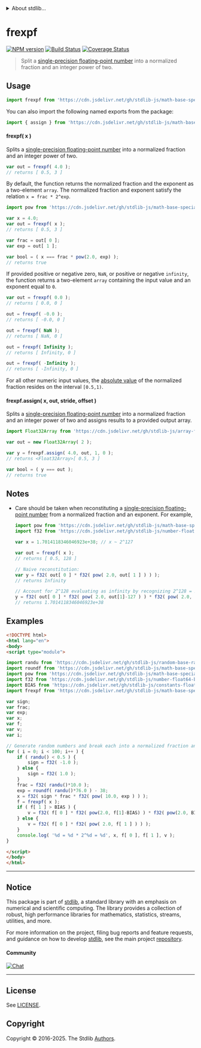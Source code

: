 <!--

@license Apache-2.0

Copyright (c) 2025 The Stdlib Authors.

Licensed under the Apache License, Version 2.0 (the "License");
you may not use this file except in compliance with the License.
You may obtain a copy of the License at

   http://www.apache.org/licenses/LICENSE-2.0

Unless required by applicable law or agreed to in writing, software
distributed under the License is distributed on an "AS IS" BASIS,
WITHOUT WARRANTIES OR CONDITIONS OF ANY KIND, either express or implied.
See the License for the specific language governing permissions and
limitations under the License.

-->


<details>
  <summary>
    About stdlib...
  </summary>
  <p>We believe in a future in which the web is a preferred environment for numerical computation. To help realize this future, we've built stdlib. stdlib is a standard library, with an emphasis on numerical and scientific computation, written in JavaScript (and C) for execution in browsers and in Node.js.</p>
  <p>The library is fully decomposable, being architected in such a way that you can swap out and mix and match APIs and functionality to cater to your exact preferences and use cases.</p>
  <p>When you use stdlib, you can be absolutely certain that you are using the most thorough, rigorous, well-written, studied, documented, tested, measured, and high-quality code out there.</p>
  <p>To join us in bringing numerical computing to the web, get started by checking us out on <a href="https://github.com/stdlib-js/stdlib">GitHub</a>, and please consider <a href="https://opencollective.com/stdlib">financially supporting stdlib</a>. We greatly appreciate your continued support!</p>
</details>

# frexpf

[![NPM version][npm-image]][npm-url] [![Build Status][test-image]][test-url] [![Coverage Status][coverage-image]][coverage-url] <!-- [![dependencies][dependencies-image]][dependencies-url] -->

> Split a [single-precision floating-point number][ieee754] into a normalized fraction and an integer power of two.



<section class="usage">

## Usage

```javascript
import frexpf from 'https://cdn.jsdelivr.net/gh/stdlib-js/math-base-special-frexpf@esm/index.mjs';
```

You can also import the following named exports from the package:

```javascript
import { assign } from 'https://cdn.jsdelivr.net/gh/stdlib-js/math-base-special-frexpf@esm/index.mjs';
```

#### frexpf( x )

Splits a [single-precision floating-point number][ieee754] into a normalized fraction and an integer power of two.

```javascript
var out = frexpf( 4.0 );
// returns [ 0.5, 3 ]
```

By default, the function returns the normalized fraction and the exponent as a two-element `array`. The normalized fraction and exponent satisfy the relation `x = frac * 2^exp`.

```javascript
import pow from 'https://cdn.jsdelivr.net/gh/stdlib-js/math-base-special-pow@esm/index.mjs';

var x = 4.0;
var out = frexpf( x );
// returns [ 0.5, 3 ]

var frac = out[ 0 ];
var exp = out[ 1 ];

var bool = ( x === frac * pow(2.0, exp) );
// returns true
```

If provided positive or negative zero, `NaN`, or positive or negative `infinity`, the function returns a two-element `array` containing the input value and an exponent equal to `0`.

```javascript
var out = frexpf( 0.0 );
// returns [ 0.0, 0 ]

out = frexpf( -0.0 );
// returns [ -0.0, 0 ]

out = frexpf( NaN );
// returns [ NaN, 0 ]

out = frexpf( Infinity );
// returns [ Infinity, 0 ]

out = frexpf( -Infinity );
// returns [ -Infinity, 0 ]
```

For all other numeric input values, the [absolute value][@stdlib/math/base/special/absf] of the normalized fraction resides on the interval `[0.5,1)`.

#### frexpf.assign( x, out, stride, offset )

Splits a [single-precision floating-point number][ieee754] into a normalized fraction and an integer power of two and assigns results to a provided output array.

```javascript
import Float32Array from 'https://cdn.jsdelivr.net/gh/stdlib-js/array-float32@esm/index.mjs';

var out = new Float32Array( 2 );

var y = frexpf.assign( 4.0, out, 1, 0 );
// returns <Float32Array>[ 0.5, 3 ]

var bool = ( y === out );
// returns true
```

</section>

<!-- /.usage -->

<section class="notes">

## Notes

-   Care should be taken when reconstituting a [single-precision floating-point number][ieee754] from a normalized fraction and an exponent. For example,

    ```javascript
    import pow from 'https://cdn.jsdelivr.net/gh/stdlib-js/math-base-special-pow@esm/index.mjs';
    import f32 from 'https://cdn.jsdelivr.net/gh/stdlib-js/number-float64-base-to-float32@esm/index.mjs';

    var x = 1.7014118346046923e+38; // x ~ 2^127

    var out = frexpf( x );
    // returns [ 0.5, 128 ]

    // Naive reconstitution:
    var y = f32( out[ 0 ] * f32( pow( 2.0, out[ 1 ] ) ) );
    // returns Infinity

    // Account for 2^128 evaluating as infinity by recognizing 2^128 = 2^1 * 2^127:
    y = f32( out[ 0 ] * f32( pow( 2.0, out[1]-127 ) ) * f32( pow( 2.0, 127 ) ) );
    // returns 1.7014118346046923e+38
    ```

</section>

<!-- /.notes -->

<section class="examples">

## Examples

<!-- eslint no-undef: "error" -->

```html
<!DOCTYPE html>
<html lang="en">
<body>
<script type="module">

import randu from 'https://cdn.jsdelivr.net/gh/stdlib-js/random-base-randu@esm/index.mjs';
import roundf from 'https://cdn.jsdelivr.net/gh/stdlib-js/math-base-special-roundf@esm/index.mjs';
import pow from 'https://cdn.jsdelivr.net/gh/stdlib-js/math-base-special-pow@esm/index.mjs';
import f32 from 'https://cdn.jsdelivr.net/gh/stdlib-js/number-float64-base-to-float32@esm/index.mjs';
import BIAS from 'https://cdn.jsdelivr.net/gh/stdlib-js/constants-float32-exponent-bias@esm/index.mjs';
import frexpf from 'https://cdn.jsdelivr.net/gh/stdlib-js/math-base-special-frexpf@esm/index.mjs';

var sign;
var frac;
var exp;
var x;
var f;
var v;
var i;

// Generate random numbers and break each into a normalized fraction and an integer power of two...
for ( i = 0; i < 100; i++ ) {
    if ( randu() < 0.5 ) {
        sign = f32( -1.0 );
    } else {
        sign = f32( 1.0 );
    }
    frac = f32( randu()*10.0 );
    exp = roundf( randu()*76.0 ) - 38;
    x = f32( sign * frac * f32( pow( 10.0, exp ) ) );
    f = frexpf( x );
    if ( f[ 1 ] > BIAS ) {
        v = f32( f[ 0 ] * f32( pow(2.0, f[1]-BIAS) ) * f32( pow(2.0, BIAS) ) );
    } else {
        v = f32( f[ 0 ] * f32( pow( 2.0, f[ 1 ] ) ) );
    }
    console.log( '%d = %d * 2^%d = %d', x, f[ 0 ], f[ 1 ], v );
}

</script>
</body>
</html>
```

</section>

<!-- /.examples -->

<!-- C interface documentation. -->



<!-- Section for related `stdlib` packages. Do not manually edit this section, as it is automatically populated. -->

<section class="related">

</section>

<!-- /.related -->

<!-- Section for all links. Make sure to keep an empty line after the `section` element and another before the `/section` close. -->


<section class="main-repo" >

* * *

## Notice

This package is part of [stdlib][stdlib], a standard library with an emphasis on numerical and scientific computing. The library provides a collection of robust, high performance libraries for mathematics, statistics, streams, utilities, and more.

For more information on the project, filing bug reports and feature requests, and guidance on how to develop [stdlib][stdlib], see the main project [repository][stdlib].

#### Community

[![Chat][chat-image]][chat-url]

---

## License

See [LICENSE][stdlib-license].


## Copyright

Copyright &copy; 2016-2025. The Stdlib [Authors][stdlib-authors].

</section>

<!-- /.stdlib -->

<!-- Section for all links. Make sure to keep an empty line after the `section` element and another before the `/section` close. -->

<section class="links">

[npm-image]: http://img.shields.io/npm/v/@stdlib/math-base-special-frexpf.svg
[npm-url]: https://npmjs.org/package/@stdlib/math-base-special-frexpf

[test-image]: https://github.com/stdlib-js/math-base-special-frexpf/actions/workflows/test.yml/badge.svg?branch=main
[test-url]: https://github.com/stdlib-js/math-base-special-frexpf/actions/workflows/test.yml?query=branch:main

[coverage-image]: https://img.shields.io/codecov/c/github/stdlib-js/math-base-special-frexpf/main.svg
[coverage-url]: https://codecov.io/github/stdlib-js/math-base-special-frexpf?branch=main

<!--

[dependencies-image]: https://img.shields.io/david/stdlib-js/math-base-special-frexpf.svg
[dependencies-url]: https://david-dm.org/stdlib-js/math-base-special-frexpf/main

-->

[chat-image]: https://img.shields.io/gitter/room/stdlib-js/stdlib.svg
[chat-url]: https://app.gitter.im/#/room/#stdlib-js_stdlib:gitter.im

[stdlib]: https://github.com/stdlib-js/stdlib

[stdlib-authors]: https://github.com/stdlib-js/stdlib/graphs/contributors

[umd]: https://github.com/umdjs/umd
[es-module]: https://developer.mozilla.org/en-US/docs/Web/JavaScript/Guide/Modules

[deno-url]: https://github.com/stdlib-js/math-base-special-frexpf/tree/deno
[deno-readme]: https://github.com/stdlib-js/math-base-special-frexpf/blob/deno/README.md
[umd-url]: https://github.com/stdlib-js/math-base-special-frexpf/tree/umd
[umd-readme]: https://github.com/stdlib-js/math-base-special-frexpf/blob/umd/README.md
[esm-url]: https://github.com/stdlib-js/math-base-special-frexpf/tree/esm
[esm-readme]: https://github.com/stdlib-js/math-base-special-frexpf/blob/esm/README.md
[branches-url]: https://github.com/stdlib-js/math-base-special-frexpf/blob/main/branches.md

[stdlib-license]: https://raw.githubusercontent.com/stdlib-js/math-base-special-frexpf/main/LICENSE

[ieee754]: https://en.wikipedia.org/wiki/IEEE_754-1985

[@stdlib/math/base/special/absf]: https://github.com/stdlib-js/math-base-special-absf/tree/esm

<!-- <related-links> -->

<!-- </related-links> -->

</section>

<!-- /.links -->
